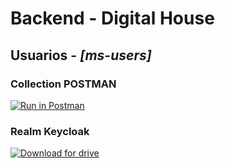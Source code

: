 # Backend - Digital House

## Usuarios - **_[ms-users]_**

### Collection POSTMAN

[![Run in Postman](https://run.pstmn.io/button.svg)](https://documenter.getpostman.com/view/16557699/2sA3QzZTxi)

### Realm Keycloak

[![Download for drive](https://img.shields.io/badge/Download-Realm%20Keycloak%20LaDuquesa-blue)](https://drive.google.com/uc?export=download&id=15DmABtx-yUVakbwROEcasgmYzG44FP6X)